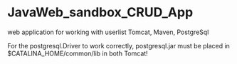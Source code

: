 # JavaWeb_sandbox_CRUD_App
web application for working with userlist
Tomcat, Maven, PostgreSql

For the postgresql.Driver to work correctly, postgresql.jar must be placed in $CATALINA_HOME/common/lib in both Tomcat!
